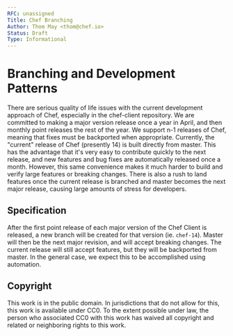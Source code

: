 ```yaml
---
RFC: unassigned
Title: Chef Branching
Author: Thom May <thom@chef.io>
Status: Draft
Type: Informational
---
```


# Branching and Development Patterns

There are serious quality of life issues with the current development
approach of Chef, especially in the chef-client repository. We are
committed to making a major version release once a year in April, and
then monthly point releases the rest of the year. We support n-1
releases of Chef, meaning that fixes must be backported when
appropriate.
Currently, the "current" release of Chef (presently 14) is built
directly from master. This has the advantage that it's very easy to
contribute quickly to the next release, and new features and bug fixes
are automatically released once a month. However, this same convenience
makes it much harder to build and verify large features or breaking
changes. There is also a rush to land features once the current release
is branched and master becomes the next major release, causing large
amounts of stress for developers.

## Specification

After the first point release of each major version of the Chef Client
is released, a new branch will be created for that version (ie.
`chef-14`). Master will then be the next major revision, and will
accept breaking changes.
The current release will still accept features, but they will be
backported from master. In the general case, we expect this to be
accomplished using automation.

## Copyright

This work is in the public domain. In jurisdictions that do not allow for this,
this work is available under CC0. To the extent possible under law, the person
who associated CC0 with this work has waived all copyright and related or
neighboring rights to this work.
